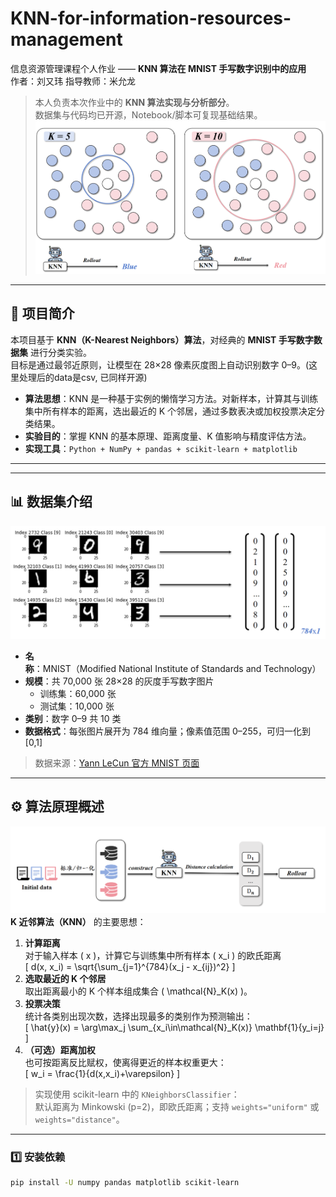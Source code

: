 # KNN-for-information-resources-management

信息资源管理课程个人作业 —— **KNN 算法在 MNIST 手写数字识别中的应用**  
作者：刘又玮
指导教师：米允龙  
> 本人负责本次作业中的 **KNN 算法实现与分析部分**。  
> 数据集与代码均已开源，Notebook/脚本可复现基础结果。
![KNN简单示例](image/KNN简单示例.png)

---

## 📘 项目简介

本项目基于 **KNN（K-Nearest Neighbors）算法**，对经典的 **MNIST 手写数字数据集** 进行分类实验。  
目标是通过最邻近原则，让模型在 28×28 像素灰度图上自动识别数字 0–9。(这里处理后的data是csv, 已同样开源)

- **算法思想**：KNN 是一种基于实例的懒惰学习方法。对新样本，计算其与训练集中所有样本的距离，选出最近的 K 个邻居，通过多数表决或加权投票决定分类结果。  
- **实验目的**：掌握 KNN 的基本原理、距离度量、K 值影响与精度评估方法。  
- **实现工具**：`Python + NumPy + pandas + scikit-learn + matplotlib`  

---


---

## 📊 数据集介绍
![MNIST](image/MNIST.png)
- **名称**：MNIST（Modified National Institute of Standards and Technology）  
- **规模**：共 70,000 张 28×28 的灰度手写数字图片  
  - 训练集：60,000 张  
  - 测试集：10,000 张  
- **类别**：数字 0–9 共 10 类  
- **数据格式**：每张图片展开为 784 维向量；像素值范围 0–255，可归一化到 [0,1]

> 数据来源：[Yann LeCun 官方 MNIST 页面](http://yann.lecun.com/exdb/mnist/)  


---

## ⚙️ 算法原理概述
![KNN算法步骤](image/KNN算法步骤.png)
**K 近邻算法（KNN）** 的主要思想：

1. **计算距离**  
   对于输入样本 \( x \)，计算它与训练集中所有样本 \( x_i \) 的欧氏距离  
   \[
   d(x, x_i) = \sqrt{\sum_{j=1}^{784}(x_j - x_{ij})^2}
   \]
2. **选取最近的 K 个邻居**  
   取出距离最小的 K 个样本组成集合 \( \mathcal{N}_K(x) \)。
3. **投票决策**  
   统计各类别出现次数，选择出现最多的类别作为预测输出：  
   \[
   \hat{y}(x) = \arg\max_j \sum_{x_i\in\mathcal{N}_K(x)} \mathbf{1}\{y_i=j\}
   \]
4. **（可选）距离加权**  
   也可按距离反比赋权，使离得更近的样本权重更大：  
   \[
   w_i = \frac{1}{d(x,x_i)+\varepsilon}
   \]

> 实现使用 scikit-learn 中的 `KNeighborsClassifier`：  
> 默认距离为 Minkowski (p=2)，即欧氏距离；支持 `weights="uniform"` 或 `weights="distance"`。

---


### 1️⃣ 安装依赖
```bash
pip install -U numpy pandas matplotlib scikit-learn

